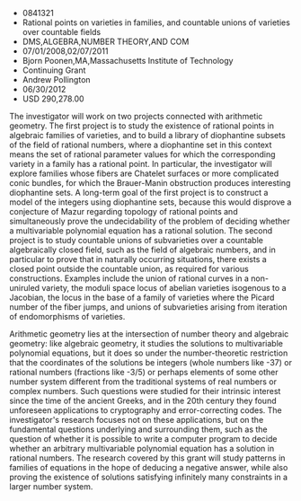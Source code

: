 
* 0841321
* Rational points on varieties in families, and countable unions of varieties over countable fields
* DMS,ALGEBRA,NUMBER THEORY,AND COM
* 07/01/2008,02/07/2011
* Bjorn Poonen,MA,Massachusetts Institute of Technology
* Continuing Grant
* Andrew Pollington
* 06/30/2012
* USD 290,278.00

The investigator will work on two projects connected with arithmetic geometry.
The first project is to study the existence of rational points in algebraic
families of varieties, and to build a library of diophantine subsets of the
field of rational numbers, where a diophantine set in this context means the set
of rational parameter values for which the corresponding variety in a family has
a rational point. In particular, the investigator will explore families whose
fibers are Chatelet surfaces or more complicated conic bundles, for which the
Brauer-Manin obstruction produces interesting diophantine sets. A long-term goal
of the first project is to construct a model of the integers using diophantine
sets, because this would disprove a conjecture of Mazur regarding topology of
rational points and simultaneously prove the undecidability of the problem of
deciding whether a multivariable polynomial equation has a rational solution.
The second project is to study countable unions of subvarieties over a countable
algebraically closed field, such as the field of algebraic numbers, and in
particular to prove that in naturally occurring situations, there exists a
closed point outside the countable union, as required for various constructions.
Examples include the union of rational curves in a non-uniruled variety, the
moduli space locus of abelian varieties isogenous to a Jacobian, the locus in
the base of a family of varieties where the Picard number of the fiber jumps,
and unions of subvarieties arising from iteration of endomorphisms of varieties.

Arithmetic geometry lies at the intersection of number theory and algebraic
geometry: like algebraic geometry, it studies the solutions to multivariable
polynomial equations, but it does so under the number-theoretic restriction that
the coordinates of the solutions be integers (whole numbers like -37) or
rational numbers (fractions like -3/5) or perhaps elements of some other number
system different from the traditional systems of real numbers or complex
numbers. Such questions were studied for their intrinsic interest since the time
of the ancient Greeks, and in the 20th century they found unforeseen
applications to cryptography and error-correcting codes. The investigator's
research focuses not on these applications, but on the fundamental questions
underlying and surrounding them, such as the question of whether it is possible
to write a computer program to decide whether an arbitrary multivariable
polynomial equation has a solution in rational numbers. The research covered by
this grant will study patterns in families of equations in the hope of deducing
a negative answer, while also proving the existence of solutions satisfying
infinitely many constraints in a larger number system.
